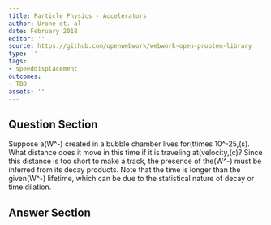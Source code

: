 ```yaml
---
title: Particle Physics - Accelerators
author: Urone et. al
date: February 2018
editor: ''
source: https://github.com/openwebwork/webwork-open-problem-library
type: ''
tags:
- speeddisplacement
outcomes:
- TBD
assets: ''
---
```


## Question Section 

Suppose a(W^-) created in a bubble chamber lives for(ttimes 10^-25,(s). What distance does it move in this time if it is traveling at(velocity,(c)? Since this distance is too short to make a track, the presence of the(W^-) must be inferred from its decay products. 
Note that the time is longer than the given(W^-) lifetime, which can be due to the statistical nature of decay or time dilation.


## Answer Section


